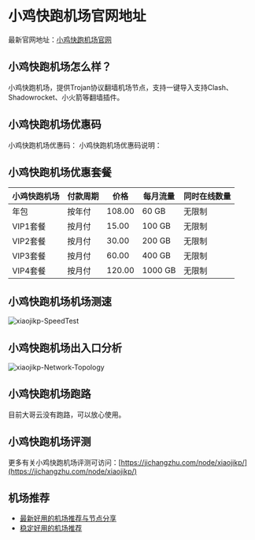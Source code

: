 # 小鸡快跑机场官网地址
最新官网地址：[小鸡快跑机场官网](https://jcz.affxc.com/xiaojikp/)

## 小鸡快跑机场怎么样？
小鸡快跑机场，提供Trojan协议翻墙机场节点，支持一键导入支持Clash、Shadowrocket、小火箭等翻墙插件。

## 小鸡快跑机场优惠码
小鸡快跑机场优惠码：
小鸡快跑机场优惠码说明：

## 小鸡快跑机场优惠套餐

| 小鸡快跑机场 | 付款周期 | 价格     | 每月流量    | 同时在线数量 |
|--------|------|--------|---------|--------|
| 年包     | 按年付  | 108.00 | 60 GB   | 无限制    |
| VIP1套餐 | 按月付  | 15.00  | 100 GB  | 无限制    |
| VIP2套餐 | 按月付  | 30.00  | 200 GB  | 无限制    |
| VIP3套餐 | 按月付  | 60.00  | 400 GB  | 无限制    |
| VIP4套餐 | 按月付  | 120.00 | 1000 GB | 无限制    |

## 小鸡快跑机场机场测速

![xiaojikp-SpeedTest](https://github.com/user-attachments/assets/27239064-b77e-4db4-a2cd-27864a594907)


## 小鸡快跑机场出入口分析

![xiaojikp-Network-Topology](https://github.com/user-attachments/assets/7a6e66fa-8a85-457e-aa75-72c4fffa5f68)


## 小鸡快跑机场跑路
目前大哥云没有跑路，可以放心使用。

## 小鸡快跑机场评测
更多有关小鸡快跑机场评测可访问：[https://jichangzhu.com/node/xiaojikp/](https://jichangzhu.com/node/xiaojikp/)

## 机场推荐
 - [最新好用的机场推荐与节点分享](https://github.com/jichangzhu/JichangTuijian)
 - [稳定好用的机场推荐](https://jichangzhu.com/node/?utm_source=github&utm_medium=jichangzhu-details)
